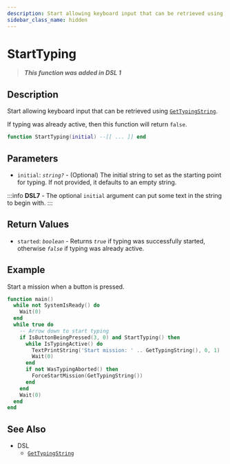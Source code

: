 ```yaml
---
description: Start allowing keyboard input that can be retrieved using `GetTypingString`.
sidebar_class_name: hidden
---
```


# StartTyping

> **_This function was added in DSL 1_**

## Description

Start allowing keyboard input that can be retrieved using [`GetTypingString`](GetTypingString).

If typing was already active, then this function will return `false`.

```lua
function StartTyping(initial) --[[ ... ]] end
```

## Parameters

- `initial`: _`string?`_ - (Optional) The initial string to set as the starting point for typing. If not provided, it defaults to an empty string.

:::info
**DSL7** - The optional `initial` argument can put some text in the string to begin with.
:::

## Return Values

- `started`: _`boolean`_ - Returns _`true`_ if typing was successfully started, otherwise _`false`_ if typing was already active.

## Example

Start a mission when a button is pressed.

```lua
function main()
  while not SystemIsReady() do
    Wait(0)
  end
  while true do
    -- Arrow down to start typing
    if IsButtonBeingPressed(3, 0) and StartTyping() then
      while IsTypingActive() do
        TextPrintString('Start mission: ' .. GetTypingString(), 0, 1)
        Wait(0)
      end
      if not WasTypingAborted() then
        ForceStartMission(GetTypingString())
      end
    end
    Wait(0)
  end
end
```

## See Also

- DSL
  - [`GetTypingString`](GetTypingString)

